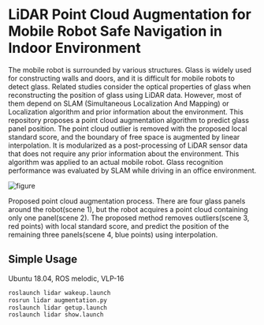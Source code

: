 # LiDAR Point Cloud Augmentation for Mobile Robot Safe Navigation in Indoor Environment
The mobile robot is surrounded by various structures. Glass is widely used for constructing walls and doors, and it is difficult for mobile robots to detect glass. Related studies consider the optical properties of glass when reconstructing the position of glass using LiDAR data. However, most of them depend on SLAM (Simultaneous Localization And Mapping) or Localization algorithm and prior information about the environment. This repository proposes a point cloud augmentation algorithm to predict glass panel position. The point cloud outlier is removed with the proposed local standard score, and the boundary of free space is augmented by linear interpolation. It is modularized as a post-processing of LiDAR sensor data that does not require any prior information about the environment. This algorithm was applied to an actual mobile robot. Glass recognition performance was evaluated by SLAM while driving in an office environment.

![figure](https://user-images.githubusercontent.com/16618451/149051384-883fc50d-90f4-449d-b2c4-84825df73845.png)

Proposed point cloud augmentation process. There are four glass panels around the robot(scene 1), but the robot acquires a point cloud containing only one panel(scene 2). The proposed method removes outliers(scene 3, red points) with local standard score, and predict the position of the remaining three panels(scene 4, blue points) using interpolation.


## Simple Usage
Ubuntu 18.04, ROS melodic, VLP-16

``` bash
roslaunch lidar wakeup.launch
rosrun lidar augmentation.py
roslaunch lidar getup.launch
roslaunch lidar show.launch
```
